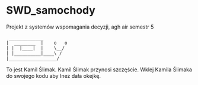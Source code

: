 # SWD_samochody
Projekt z systemów wspomagania decyzji, agh air semestr 5
```
 _____________
|  ________  |    o   o
| |  |____|  |    \__/
| |__________|____\ /
|__________________/
```

To jest Kamil Ślimak. Kamil Ślimak przynosi szczęście.
Wklej Kamila Ślimaka do swojego kodu aby Inez dała okejkę.
